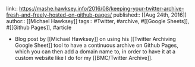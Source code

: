 link:: https://mashe.hawksey.info/2016/08/keeping-your-twitter-archive-fresh-and-freely-hosted-on-github-pages/
published:: [[Aug 24th, 2016]]
author:: [[Michael Hawksey]]
tags:: #Twitter, #archive, #[[Google Sheets]], #[[Github Pages]], #article

- Blog post by [[Michael Hawksey]] on using his [[Twitter Archiving Google Sheet]] tool to have a continuous archive on Github Pages, which you can then add a domain name to, in order to have it at a custom website like I do for my [[BMC/Twitter Archive]].